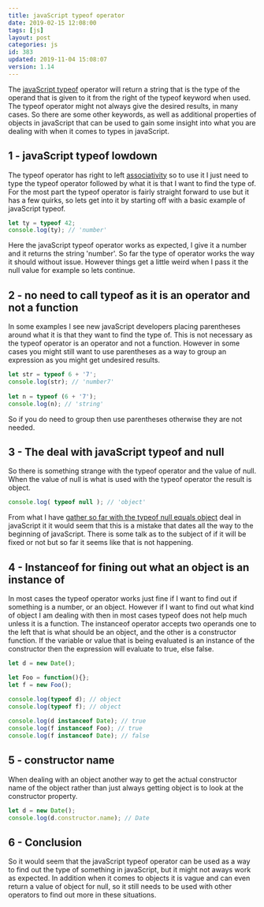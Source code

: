 ```yaml
---
title: javaScript typeof operator
date: 2019-02-15 12:08:00
tags: [js]
layout: post
categories: js
id: 383
updated: 2019-11-04 15:08:07
version: 1.14
---
```


The [javaScript typeof](https://developer.mozilla.org/en-US/docs/Web/JavaScript/Reference/Operators/typeof) operator will return a string that is the type of the operand that is given to it from the right of the typeof keyword when used. The typeof operator might not always give the desired results, in many cases. So there are some other keywords, as well as additional properties of objects in javaScript that can be used to gain some insight into what you are dealing with when it comes to types in javaScript.

<!-- more -->

## 1 - javaScript typeof lowdown

The typeof operator has right to left [associativity](/2019/02/02/js-operator-precedence/) so to use it I just need to type the typeof operator followed by what it is that I want to find the type of. For the most part the typeof operator is fairly straight forward to use but it has a few quirks, so lets get into it by starting off with a basic example of javaScript typeof.

```js
let ty = typeof 42;
console.log(ty); // 'number'
```

Here the javaScript typeof operator works as expected, I give it a number and it returns the string 'number'. So far the type of operator works the way it should without issue. However things get a little weird when I pass it the null value for example so lets continue.

## 2 - no need to call typeof as it is an operator and not a function

In some examples I see new javaScript developers placing parentheses around what it is that they want to find the type of. This is not necessary as the typeof operator is an operator and not a function. However in some cases you might still want to use parentheses as a way to group an expression as you might get undesired results.

```js
let str = typeof 6 + '7';
console.log(str); // 'number7'
 
let n = typeof (6 + '7');
console.log(n); // 'string'
```

So if you do need to group then use parentheses otherwise they are not needed.


## 3 - The deal with javaScript typeof and null

So there is something strange with the typeof operator and the value of null. When the value of null is what is used with the typeof operator the result is object.

```js
console.log( typeof null ); // 'object'
```

From  what I have [gather so far with the typeof null equals object](https://stackoverflow.com/questions/18808226/why-is-typeof-null-object) deal in javaScript it it would seem that this is a mistake that dates all the way to the beginning of javaScript. There is some talk as to the subject of if it will be fixed or not but so far it seems like that is not happening.

## 4 - Instanceof for fining out what an object is an instance of

In most cases the typeof operator works just fine if I want to find out if something is a number, or an object. However if I want to find out what kind of object I am dealing with then in most cases typeof does not help much unless it is a function. The instanceof operator accepts two operands one to the left that is what should be an object, and the other is a constructor function. If the variable or value that is being evaluated is an instance of the constructor then the expression will evaluate to true, else false.

```js
let d = new Date();

let Foo = function(){};
let f = new Foo();

console.log(typeof d); // object
console.log(typeof f); // object
 
console.log(d instanceof Date); // true
console.log(f instanceof Foo); // true
console.log(f instanceof Date); // false
```

## 5 - constructor name

When dealing with an object another way to get the actual constructor name of the object rather than just always getting object is to look at the constructor property.

```js
let d = new Date();
console.log(d.constructor.name); // Date
```

## 6 - Conclusion

So it would seem that the javaScript typeof operator can be used as a way to find out the type of something in javaScript, but it might not aways work as expected. In addition when it comes to objects it is vague and can even return a value of object for null, so it still needs to be used with other operators to find out more in these situations.